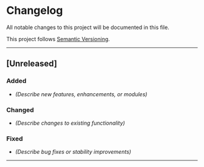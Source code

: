 # Changelog

All notable changes to this project will be documented in this file.

This project follows [Semantic Versioning](https://semver.org/spec/v2.0.0.html).

---

## \[Unreleased]

### Added

* *(Describe new features, enhancements, or modules)*

### Changed

* *(Describe changes to existing functionality)*

### Fixed

* *(Describe bug fixes or stability improvements)*

---
